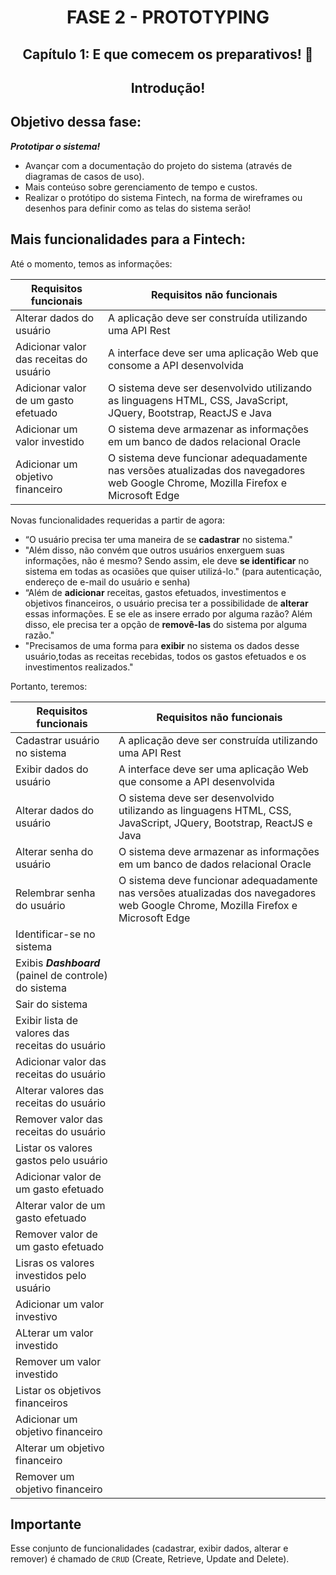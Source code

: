 <div id="fase02" align="center">
<h1>FASE 2 - PROTOTYPING</h1>
<h2>Capítulo 1: E que comecem os preparativos! 🎉</h2>
</div>

<div align="center">

## Introdução! 

</div>

## Objetivo dessa fase:

***Prototipar o sistema!***

- Avançar com a documentação do projeto do sistema (através de diagramas de casos de uso).
- Mais conteúso sobre gerenciamento de tempo e custos.
- Realizar o protótipo do sistema Fintech, na forma de wireframes ou desenhos para definir como as telas do sistema serão!

## Mais funcionalidades para a Fintech:

Até o momento, temos as informações:

Requisitos funcionais | Requisitos não funcionais 
----------------------|----------------------------
Alterar dados do usuário | A aplicação deve ser construída utilizando uma API Rest
Adicionar valor das receitas do usuário | A interface deve ser uma aplicação Web que consome a API desenvolvida
Adicionar valor de um gasto efetuado | O sistema deve ser desenvolvido utilizando as linguagens HTML, CSS, JavaScript, JQuery, Bootstrap, ReactJS e Java
Adicionar um valor investido | O sistema deve armazenar as informações em um banco de dados relacional Oracle
Adicionar um objetivo financeiro | O sistema deve funcionar adequadamente nas versões atualizadas dos navegadores web Google Chrome, Mozilla Firefox e Microsoft Edge

Novas funcionalidades requeridas a partir de agora:

- “O usuário precisa ter uma maneira de se **cadastrar** no sistema."
- "Além disso, não convém que outros usuários enxerguem suas informações, não é mesmo? Sendo assim, ele deve **se identificar** no sistema em todas as ocasiões que quiser utilizá-lo." (para autenticação, endereço de e-mail do usuário e senha)
- “Além de **adicionar** receitas, gastos efetuados, investimentos e objetivos financeiros, o usuário precisa ter a possibilidade de **alterar** essas informações. E se ele as insere errado por alguma razão? Além disso, ele precisa ter a opção de **removê-las** do sistema por alguma razão."
- "Precisamos de uma forma para **exibir** no sistema os dados desse usuário,todas as receitas recebidas, todos os gastos efetuados e os investimentos realizados."

Portanto, teremos:

Requisitos funcionais | Requisitos não funcionais 
----------------------|----------------------------
Cadastrar usuário no sistema | A aplicação deve ser construída utilizando uma API Rest
Exibir dados do usuário | A interface deve ser uma aplicação Web que consome a API desenvolvida
Alterar dados do usuário | O sistema deve ser desenvolvido utilizando as linguagens HTML, CSS, JavaScript, JQuery, Bootstrap, ReactJS e Java
Alterar senha do usuário | O sistema deve armazenar as informações em um banco de dados relacional Oracle
Relembrar senha do usuário | O sistema deve funcionar adequadamente nas versões atualizadas dos navegadores web Google Chrome, Mozilla Firefox e Microsoft Edge
Identificar-se no sistema | &#32;
Exibis ***Dashboard*** (painel de controle) do sistema | &#32;
Sair do sistema | &#32;
Exibir lista de valores das receitas do usuário | &#32;
Adicionar valor das receitas do usuário | &#32;
Alterar valores das receitas do usuário | &#32;
Remover valor das receitas do usuário | &#32;
Listar os valores gastos pelo usuário | &#32;
Adicionar valor de um gasto efetuado | &#32;
Alterar valor de um gasto efetuado | &#32;
Remover valor de um gasto efetuado | &#32;
Lisras os valores investidos pelo usuário | &#32;
Adicionar um valor investivo | &#32;
ALterar um valor investido | &#32;
Remover um valor investido | &#32;
Listar os objetivos financeiros | &#32;
Adicionar um objetivo financeiro | &#32;
Alterar um objetivo financeiro | &#32;
Remover um objetivo financeiro | &#32;

## Importante

Esse conjunto de funcionalidades (cadastrar, exibir dados, alterar e remover) é chamado de `CRUD` (Create, Retrieve, Update and Delete).
